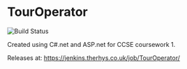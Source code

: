 # TourOperator

![Build Status](https://jenkins.therhys.co.uk/job/TourOperator/badge/icon?style=plastic)

Created using C#.net and ASP.net for CCSE coursework 1.

Releases at: https://jenkins.therhys.co.uk/job/TourOperator/
